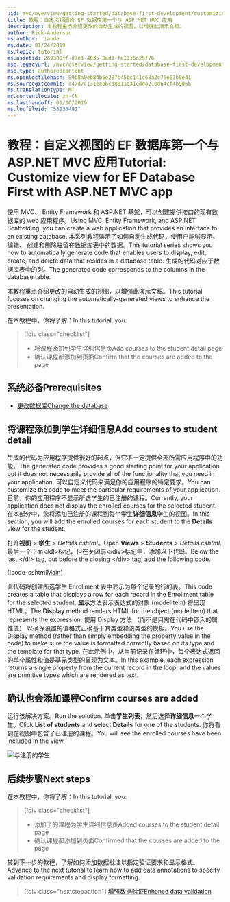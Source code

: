 ```yaml
---
uid: mvc/overview/getting-started/database-first-development/customizing-a-view
title: 教程：自定义视图的 EF 数据库第一个与 ASP.NET MVC 应用
description: 本教程重点介绍更改的自动生成的视图，以增强此演示文稿。
author: Rick-Anderson
ms.author: riande
ms.date: 01/24/2019
ms.topic: tutorial
ms.assetid: 269380ff-d7e1-4035-8ad1-fe1316a25f76
msc.legacyurl: /mvc/overview/getting-started/database-first-development/customizing-a-view
msc.type: authoredcontent
ms.openlocfilehash: 89b8a0eb84b6e287c45bc141c68a2c76e63b0e41
ms.sourcegitcommit: c47d7c131eebbcd8811e31edda210d64cf4b9d6b
ms.translationtype: MT
ms.contentlocale: zh-CN
ms.lasthandoff: 01/30/2019
ms.locfileid: "55236492"
---
```

# <a name="tutorial-customize-view-for-ef-database-first-with-aspnet-mvc-app"></a><span data-ttu-id="fcd06-103">教程：自定义视图的 EF 数据库第一个与 ASP.NET MVC 应用</span><span class="sxs-lookup"><span data-stu-id="fcd06-103">Tutorial: Customize view for EF Database First with ASP.NET MVC app</span></span>

<span data-ttu-id="fcd06-104">使用 MVC、 Entity Framework 和 ASP.NET 基架，可以创建提供接口的现有数据库的 web 应用程序。</span><span class="sxs-lookup"><span data-stu-id="fcd06-104">Using MVC, Entity Framework, and ASP.NET Scaffolding, you can create a web application that provides an interface to an existing database.</span></span> <span data-ttu-id="fcd06-105">本系列教程演示了如何自动生成代码，使用户能够显示、 编辑、 创建和删除驻留在数据库表中的数据。</span><span class="sxs-lookup"><span data-stu-id="fcd06-105">This tutorial series shows you how to automatically generate code that enables users to display, edit, create, and delete data that resides in a database table.</span></span> <span data-ttu-id="fcd06-106">生成的代码对应于数据库表中的列。</span><span class="sxs-lookup"><span data-stu-id="fcd06-106">The generated code corresponds to the columns in the database table.</span></span>

<span data-ttu-id="fcd06-107">本教程重点介绍更改的自动生成的视图，以增强此演示文稿。</span><span class="sxs-lookup"><span data-stu-id="fcd06-107">This tutorial focuses on changing the automatically-generated views to enhance the presentation.</span></span>

<span data-ttu-id="fcd06-108">在本教程中，你将了解：</span><span class="sxs-lookup"><span data-stu-id="fcd06-108">In this tutorial, you:</span></span>

> [!div class="checklist"]
> * <span data-ttu-id="fcd06-109">将课程添加到学生详细信息页</span><span class="sxs-lookup"><span data-stu-id="fcd06-109">Add courses to the student detail page</span></span>
> * <span data-ttu-id="fcd06-110">确认课程都添加到页面</span><span class="sxs-lookup"><span data-stu-id="fcd06-110">Confirm that the courses are added to the page</span></span>

## <a name="prerequisites"></a><span data-ttu-id="fcd06-111">系统必备</span><span class="sxs-lookup"><span data-stu-id="fcd06-111">Prerequisites</span></span>

* [<span data-ttu-id="fcd06-112">更改数据库</span><span class="sxs-lookup"><span data-stu-id="fcd06-112">Change the database</span></span>](changing-the-database.md)

## <a name="add-courses-to-student-detail"></a><span data-ttu-id="fcd06-113">将课程添加到学生详细信息</span><span class="sxs-lookup"><span data-stu-id="fcd06-113">Add courses to student detail</span></span>

<span data-ttu-id="fcd06-114">生成的代码为应用程序提供很好的起点，但它不一定提供全部所需应用程序中的功能。</span><span class="sxs-lookup"><span data-stu-id="fcd06-114">The generated code provides a good starting point for your application but it does not necessarily provide all of the functionality that you need in your application.</span></span> <span data-ttu-id="fcd06-115">可以自定义代码来满足你的应用程序的特定要求。</span><span class="sxs-lookup"><span data-stu-id="fcd06-115">You can customize the code to meet the particular requirements of your application.</span></span> <span data-ttu-id="fcd06-116">目前，你的应用程序不显示所选学生的已注册的课程。</span><span class="sxs-lookup"><span data-stu-id="fcd06-116">Currently, your application does not display the enrolled courses for the selected student.</span></span> <span data-ttu-id="fcd06-117">在本部分中，您将添加已注册的课程到每个学生**详细信息**学生的视图。</span><span class="sxs-lookup"><span data-stu-id="fcd06-117">In this section, you will add the enrolled courses for each student to the **Details** view for the student.</span></span>

<span data-ttu-id="fcd06-118">打开**视图** > **学生** > *Details.cshtml*。</span><span class="sxs-lookup"><span data-stu-id="fcd06-118">Open **Views** > **Students** > *Details.cshtml*.</span></span> <span data-ttu-id="fcd06-119">最后一个下面&lt;/dl&gt;标记，但在关闭前&lt;/div&gt;标记中，添加以下代码。</span><span class="sxs-lookup"><span data-stu-id="fcd06-119">Below the last &lt;/dl&gt; tag, but before the closing &lt;/div&gt; tag, add the following code.</span></span>

[!code-cshtml[Main](customizing-a-view/samples/sample1.cshtml)]

<span data-ttu-id="fcd06-120">此代码将创建所选学生 Enrollment 表中显示为每个记录的行的表。</span><span class="sxs-lookup"><span data-stu-id="fcd06-120">This code creates a table that displays a row for each record in the Enrollment table for the selected student.</span></span> <span data-ttu-id="fcd06-121">**显示**方法表示表达式的对象 (modelItem) 将呈现 HTML。</span><span class="sxs-lookup"><span data-stu-id="fcd06-121">The **Display** method renders HTML for the object (modelItem) that represents the expression.</span></span> <span data-ttu-id="fcd06-122">使用 Display 方法 （而不是只需在代码中嵌入的属性值） 以确保设置的值格式正确基于其类型和该类型的模板。</span><span class="sxs-lookup"><span data-stu-id="fcd06-122">You use the Display method (rather than simply embedding the property value in the code) to make sure the value is formatted correctly based on its type and the template for that type.</span></span> <span data-ttu-id="fcd06-123">在此示例中，从当前记录在循环中，每个表达式返回的单个属性和值是基元类型的呈现为文本。</span><span class="sxs-lookup"><span data-stu-id="fcd06-123">In this example, each expression returns a single property from the current record in the loop, and the values are primitive types which are rendered as text.</span></span>

## <a name="confirm-courses-are-added"></a><span data-ttu-id="fcd06-124">确认也会添加课程</span><span class="sxs-lookup"><span data-stu-id="fcd06-124">Confirm courses are added</span></span>

<span data-ttu-id="fcd06-125">运行该解决方案。</span><span class="sxs-lookup"><span data-stu-id="fcd06-125">Run the solution.</span></span> <span data-ttu-id="fcd06-126">单击**学生列表**，然后选择**详细信息**一个学生。</span><span class="sxs-lookup"><span data-stu-id="fcd06-126">Click **List of students** and select **Details** for one of the students.</span></span> <span data-ttu-id="fcd06-127">你将看到在视图中包含了已注册的课程。</span><span class="sxs-lookup"><span data-stu-id="fcd06-127">You will see the enrolled courses have been included in the view.</span></span>

![与注册的学生](customizing-a-view/_static/image1.png)

## <a name="next-steps"></a><span data-ttu-id="fcd06-129">后续步骤</span><span class="sxs-lookup"><span data-stu-id="fcd06-129">Next steps</span></span>
<span data-ttu-id="fcd06-130">在本教程中，你将了解：</span><span class="sxs-lookup"><span data-stu-id="fcd06-130">In this tutorial, you:</span></span>

> [!div class="checklist"]
> * <span data-ttu-id="fcd06-131">添加了的课程为学生详细信息页</span><span class="sxs-lookup"><span data-stu-id="fcd06-131">Added courses to the student detail page</span></span>
> * <span data-ttu-id="fcd06-132">确认课程都添加到页面</span><span class="sxs-lookup"><span data-stu-id="fcd06-132">Confirmed that the courses are added to the page</span></span>

<span data-ttu-id="fcd06-133">转到下一步的教程，了解如何添加数据批注以指定验证要求和显示格式。</span><span class="sxs-lookup"><span data-stu-id="fcd06-133">Advance to the next tutorial to learn how to add data annotations to specify validation requirements and display formatting.</span></span>
> [!div class="nextstepaction"]
> [<span data-ttu-id="fcd06-134">增强数据验证</span><span class="sxs-lookup"><span data-stu-id="fcd06-134">Enhance data validation</span></span>](enhancing-data-validation.md)
